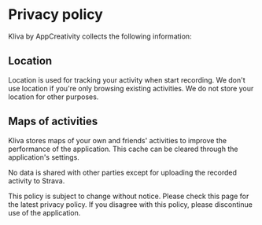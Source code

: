 # Privacy policy

Kliva by AppCreativity collects the following information:

## Location

Location is used for tracking your activity when start recording. We don't use location if you're only browsing existing activities. We do not store your location for other purposes.

## Maps of activities

Kliva stores maps of your own and friends' activities to improve the performance of the application. This cache can be cleared through the application's settings.

No data is shared with other parties except for uploading the recorded activity to Strava.

This policy is subject to change without notice. Please check this page for the latest privacy policy. If you disagree with this policy, please discontinue use of the application. 